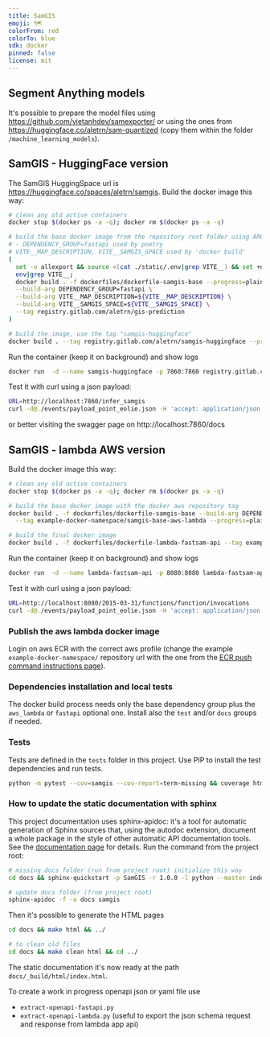 ```yaml
---
title: SamGIS
emoji: 🗺️
colorFrom: red
colorTo: blue
sdk: docker
pinned: false
license: mit
---
```


## Segment Anything models
It's possible to prepare the model files using https://github.com/vietanhdev/samexporter/ or using the ones 
from https://huggingface.co/aletrn/sam-quantized (copy them within the folder `/machine_learning_models`).

## SamGIS - HuggingFace version

The SamGIS HuggingSpace url is https://huggingface.co/spaces/aletrn/samgis.
Build the docker image this way:

```bash
# clean any old active containers
docker stop $(docker ps -a -q); docker rm $(docker ps -a -q)

# build the base docker image from the repository root folder using ARGs:
# - DEPENDENCY_GROUP=fastapi used by poetry
# VITE__MAP_DESCRIPTION, VITE__SAMGIS_SPACE used by 'docker build'
(
  set -o allexport && source <(cat ./static/.env|grep VITE__) && set +o allexport;
  env|grep VITE__;
  docker build . -f dockerfiles/dockerfile-samgis-base --progress=plain \
  --build-arg DEPENDENCY_GROUP=fastapi \
  --build-arg VITE__MAP_DESCRIPTION=${VITE__MAP_DESCRIPTION} \
  --build-arg VITE__SAMGIS_SPACE=${VITE__SAMGIS_SPACE} \
  --tag registry.gitlab.com/aletrn/gis-prediction
)

# build the image, use the tag "samgis-huggingface"
docker build . --tag registry.gitlab.com/aletrn/samgis-huggingface --progress=plain
```

Run the container (keep it on background) and show logs

```bash
docker run  -d --name samgis-huggingface -p 7860:7860 registry.gitlab.com/aletrn/samgis-huggingface; docker logs -f samgis-huggingface
```

Test it with curl using a json payload:

```bash
URL=http://localhost:7860/infer_samgis
curl -d@./events/payload_point_eolie.json -H 'accept: application/json' ${URL}
```

or better visiting the swagger page on http://localhost:7860/docs 


## SamGIS - lambda AWS version

Build the docker image this way:

```bash
# clean any old active containers
docker stop $(docker ps -a -q); docker rm $(docker ps -a -q)

# build the base docker image with the docker aws repository tag
docker build . -f dockerfiles/dockerfile-samgis-base --build-arg DEPENDENCY_GROUP=aws_lambda \
  --tag example-docker-namespace/samgis-base-aws-lambda --progress=plain

# build the final docker image
docker build . -f dockerfiles/dockerfile-lambda-fastsam-api --tag example-docker-namespace/lambda-fastsam-api --progress=plain
```

Run the container (keep it on background) and show logs

```bash
docker run  -d --name lambda-fastsam-api -p 8080:8080 lambda-fastsam-api; docker logs -f lambda-fastsam-api
```

Test it with curl using a json payload:

```bash
URL=http://localhost:8080/2015-03-31/functions/function/invocations
curl -d@./events/payload_point_eolie.json -H 'accept: application/json' ${URL}
```

### Publish the aws lambda docker image
Login on aws ECR with the correct aws profile (change the example `example-docker-namespace/` repository url with the one from
the [ECR push command instructions page](https://eu-west-1.console.aws.amazon.com/ecr/repositories/)).

### Dependencies installation and local tests
The docker build process needs only the base dependency group plus the `aws_lambda` or `fastapi` optional one.
Install also the `test` and/or `docs` groups if needed.

### Tests

Tests are defined in the `tests` folder in this project. Use PIP to install the test dependencies and run tests.

```bash
python -m pytest --cov=samgis --cov-report=term-missing && coverage html
```

### How to update the static documentation with sphinx

This project documentation uses sphinx-apidoc: it's a tool for automatic generation of Sphinx sources that, using the autodoc
extension, document a whole package in the style of other automatic API documentation tools. See the 
[documentation page](https://www.sphinx-doc.org/en/master/man/sphinx-apidoc.html) for details.
Run the command from the project root:

```bash
# missing docs folder (run from project root) initialize this way
cd docs && sphinx-quickstart -p SamGIS -r 1.0.0 -l python --master index

# update docs folder (from project root)
sphinx-apidoc -f -o docs samgis
```

Then it's possible to generate the HTML pages

```bash
cd docs && make html && ../

# to clean old files
cd docs && make clean html && cd ../
```

The static documentation it's now ready at the path `docs/_build/html/index.html`.
 
To create a work in progress openapi json or yaml file use
- `extract-openapi-fastapi.py`
- `extract-openapi-lambda.py` (useful to export the json schema request and response from lambda app api)

